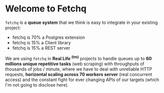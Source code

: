 # Welcome to Fetchq

`fetchq` is a **queue system** that we think is easy to integrate in your existing project:

- fetchq is 70% a Postgres extension
- fetchq is 15% a Client library
- fetchq is 15% a REST server

We are using `fetchq` in **Real Life <sup>(tm)</sup>** projects to handle queues up to **60 millions unique repetitive tasks** (web scraping) with throughputs of thousands of jobs / minute, where we have to deal with unreliable HTTP requests, 
**horizontal scaling across 70 workers server** (real concurrent access) and the constant fight for ever changing APIs of our targets (which I'm not going to disclose here).

